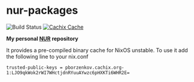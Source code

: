 # nur-packages

![Build Status](https://github.com/pborzenkov/nur-packages/workflows/Build%20and%20populate%20cache/badge.svg)
[![Cachix Cache](https://img.shields.io/badge/cachix-pborzenkov-blue.svg)](https://pborzenkov.cachix.org)

**My personal [NUR](https://github.com/nix-community/NUR) repository**

It provides a pre-compiled binary cache for NixOS unstable.
To use it add the following line to your nix.conf

```
trusted-public-keys = pborzenkov.cachix.org-1:LJO9qkWok2rWI7WHctjdnRYuuAYwzc6pHXKTi6WHR2E=
```

